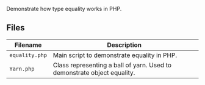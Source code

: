 Demonstrate how type equality works in PHP.

## Files

| Filename                   | Description                                                                 |
|----------------------------|-----------------------------------------------------------------------------|
| `equality.php`             | Main script to demonstrate equality in PHP.                                 |
| `Yarn.php`                 | Class representing a ball of yarn.  Used to demonstrate object equality.    |